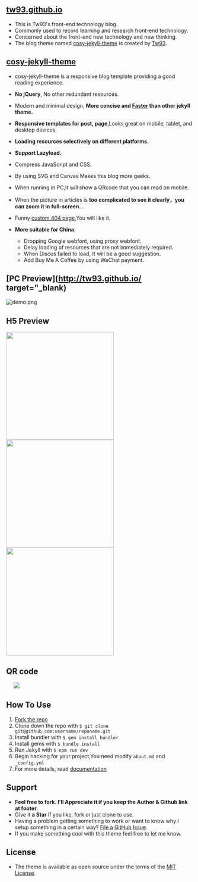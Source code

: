 ## [tw93.github.io](http://tw93.github.io/)

* This is Tw93's front-end technology blog.
* Commonly used to record learning and research front-end technology.
* Concerned about the front-end new technology and new thinking.
* The blog theme named [cosy-jekyll-theme](https://rubygems.org/gems/cosy-jekyll-theme) is created by [Tw93](http://tw93.github.io/about/).

## [cosy-jekyll-theme](https://rubygems.org/gems/cosy-jekyll-theme)

* cosy-jekyll-theme is a responsive blog template providing a good reading experience.
* **No jQuery**, No other redundant resources.
* Modern and minimal design, **More concise and [**Faster**](http://7vihmc.com1.z0.glb.clouddn.com/Jietu20170210-221626.jpg) than other jekyll theme.**
* **Responsive templates for post, page**,Looks great on mobile, tablet, and desktop devices.
* **Loading resources selectively on different platforms.**
* **Support Lazyload.**
* Compress JavaScript and CSS.
* By using SVG and Canvas Makes this blog more geeks.
* When running in PC,It will show a QRcode that you can read on mobile.
* When the picture in articles is **too complicated to see it clearly，you can zoom it in full-screen.** .
* Funny [custom 404 page](http://tw93.github.io/err),You will like it.
* **More suitable for China**:

  * Dropping Google webfont, using proxy webfont.
  * Delay loading of resources that are not immediately required.
  * When Discus failed to load, It will be a good suggestion.
  * Add Buy Me A Coffee by using WeChat payment.

## [PC Preview](http://tw93.github.io/ target="_blank)

![demo.png](http://gtms02.alicdn.com/tfs/TB1W3NFQVXXXXaUXpXXXXXXXXXX-2316-1537.jpg)

## H5 Preview

<img src="http://ww1.sinaimg.cn/large/0060lm7Tgy1fc8ex6yyh3j30xp1iy0z1.jpg" width="290"/><img src="http://ww3.sinaimg.cn/large/0060lm7Tgy1fc8eyalu16j30xp1iyq7g.jpg" width="290"/><img src="http://ww3.sinaimg.cn/large/0060lm7Tgy1fc8ex5vn9dj30xp1iyafo.jpg" width="290"/>

## QR code

&nbsp;&nbsp;&nbsp;&nbsp;&nbsp;![](http://ww1.sinaimg.cn/large/0060lm7Tgy1fc8eyyn0msj305k05kglf.jpg)

## How To Use

1. [Fork the repo](https://github.com/tw93/tw93.github.io)
2. Clone down the repo with `$ git clone git@github.com:username/reponame.git`
3. Install bundler with `$ gem install bundler`
4. Install gems with `$ bundle install`
5. Run Jekyll with `$ npm run dev`
6. Begin hacking for your project,You need modify `about.md` and `_config.yml`
7. For more details, read [documentation](http://jekyllrb.com/)

## Support

* **Feel free to fork. I'll Appreciate it if you keep the Author & Github link at footer**.
* Give it **a Star** if you like, fork or just clone to use.
* Having a problem getting something to work or want to know why I setup something in a certain way? [File a GitHub Issue](https://github.com/tw93/tw93.github.io/issues/new).
* If you make something cool with this theme feel free to let me know.

## License

* The theme is available as open source under the terms of the [MIT License](http://opensource.org/licenses/MIT).
